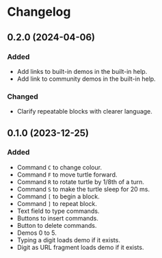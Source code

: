 Changelog
=========

0.2.0 (2024-04-06)
------------------

### Added

- Add links to built-in demos in the built-in help.
- Add link to community demos in the built-in help.


### Changed

- Clarify repeatable blocks with clearer language.


0.1.0 (2023-12-25)
------------------

### Added

- Command `C` to change colour.
- Command `F` to move turtle forward.
- Command `R` to rotate turtle by 1/8th of a turn.
- Command `S` to make the turtle sleep for 20 ms.
- Command `[` to begin a block.
- Command `]` to repeat block.
- Text field to type commands.
- Buttons to insert commands.
- Button to delete commands.
- Demos 0 to 5.
- Typing a digit loads demo if it exists.
- Digit as URL fragment loads demo if it exists.
